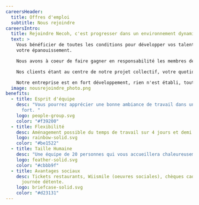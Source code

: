 ```yaml
---
careersHeader:
  title: Offres d'emploi
  subtitle: Nous rejoindre
careersIntro:
  title: Rejoindre Necoh, c'est progresser dans un environnement dynamique
  text: >
    Vous bénéficier de toutes les conditions pour développer vos talents et
    votre épanouissement.

    Nous avons à coeur de faire gagner en responsabilité les membres de notre équipe. Pour se faire la formation est au centre de notre politique RH, le partage d'expérience et l'accompagnement dans notre ADN. Chez Necoh, la qualité des relations humaines, l'ambiance au travail et l'autonomie sont des valeurs fortes.  

    Nos clients étant au centre de notre projet collectif, votre quotidien sera riche de découvertes et d'innovations.

    Notre entreprise est en fort développement, rien n'est établi, tout reste à faire ! 
  image: nousrejoindre_photo.png
benefits:
  - title: Esprit d'équipe
    desc: "Vous pourrez apprécier une bonne ambiance de travail dans un collectif
      fort. "
    logo: people-group.svg
    color: "#f39200"
  - title: Flexibilité
    desc: Aménagement possible du temps de travail sur 4 jours et demi.
    logo: rainbow-solid.svg
    color: "#be1522"
  - title: Taille Humaine
    desc: "Une équipe de 20 personnes qui vous accueillera chaleureusement. "
    logo: feather-solid.svg
    color: "#cbbb9f"
  - title: Avantages sociaux
    desc: Tickets restaurants, Wiismile (oeuvres sociales), chèques cadeaux et
      journée détente.
    logo: briefcase-solid.svg
    color: "#d23131"
---
```

